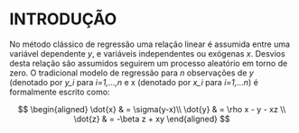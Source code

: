 # INTRODUÇÃO

No método clássico de regressão uma relação linear é assumida entre uma variável dependente *y*, e variáveis independentes ou exógenas *x*. Desvios desta relação são assumidos seguirem um processo aleatório em torno de zero. O tradicional modelo de regressão para *n* observações de *y* (denotado por *y_i* para *i=1,...,n* e x (denotado por *x_i* para *i=1,...n*) é formalmente escrito como:

$$
\begin{aligned}
\dot{x} & = \sigma(y-x)\\
\dot{y} & = \rho x - y - xz \\
\dot{z} & = -\beta z + xy
\end{aligned}
$$
